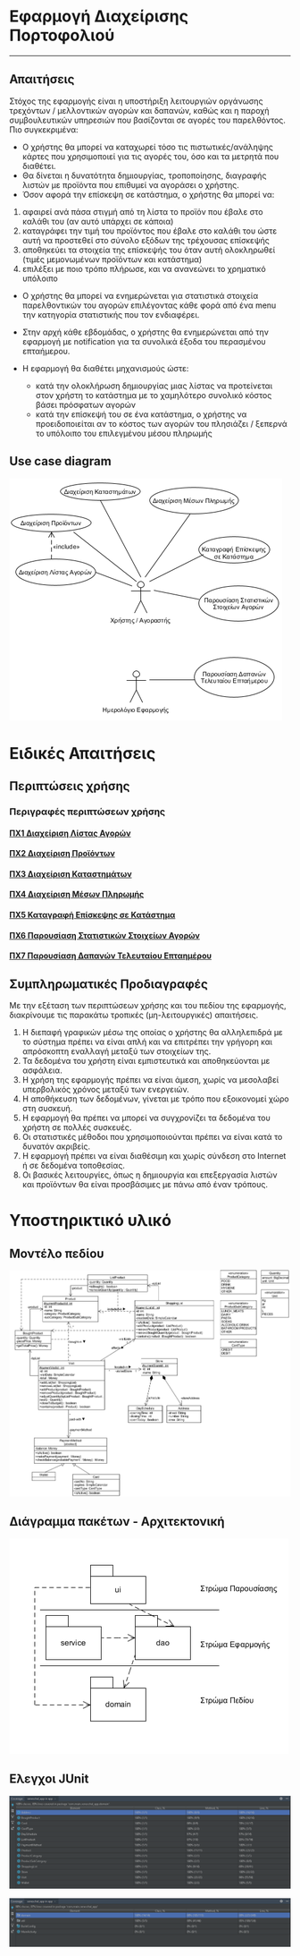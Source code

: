 # Εφαρμογή Διαχείρισης Πορτοφολιού
-----------
## Απαιτήσεις
Στόχος της εφαρμογής είναι η υποστήριξη λειτουργιών οργάνωσης τρεχόντων / μελλοντικών αγορών και δαπανών, καθώς και η παροχή συμβουλευτικών υπηρεσιών που βασίζονται σε αγορές του παρελθόντος. Πιο συγκεκριμένα:
* Ο χρήστης θα μπορεί να καταχωρεί τόσο τις πιστωτικές/ανάληψης κάρτες που χρησιμοποιεί για τις αγορές του, όσο και τα μετρητά που διαθέτει.
* Θα δίνεται η δυνατότητα δημιουργίας, τροποποίησης, διαγραφής λιστών με προϊόντα που επιθυμεί να αγοράσει ο χρήστης.
* Όσον αφορά την επίσκεψη σε κατάστημα, ο χρήστης θα μπορεί να:
 1. αφαιρεί ανά πάσα στιγμή από τη λίστα το προϊόν που έβαλε στο καλάθι του (αν αυτό υπάρχει σε κάποια)
 2. καταγράφει την τιμή του προϊόντος που έβαλε στο καλάθι του ώστε αυτή να προστεθεί στο σύνολο εξόδων της τρέχουσας επίσκεψής
 3. αποθηκεύει τα στοιχεία της επίσκεψής του όταν αυτή ολοκληρωθεί (τιμές μεμονωμένων προϊόντων και κατάστημα)
 4. επιλέξει με ποιο τρόπο πλήρωσε, και να ανανεώνει το χρηματικό υπόλοιπο
 
* Ο χρήστης θα μπορεί να ενημερώνεται για στατιστικά στοιχεία παρελθοντικών του αγορών επιλέγοντας κάθε φορά από ένα menu την κατηγορία στατιστικής που τον ενδιαφέρει.
* Στην αρχή κάθε εβδομάδας, ο χρήστης θα ενημερώνεται από την εφαρμογή με notification για τα συνολικά έξοδα του περασμένου επταήμερου.

* Η εφαρμογή θα διαθέτει μηχανισμούς ώστε:
    - κατά την ολοκλήρωση δημιουργίας μιας λίστας να προτείνεται στον χρήστη το κατάστημα με το χαμηλότερο συνολικό κόστος βάσει πρόσφατων αγορών
    - κατά την επίσκεψή του σε ένα κατάστημα, ο χρήστης να προειδοποιείται αν το κόστος των αγορών του πλησιάζει / ξεπερνά το υπόλοιπο του επιλεγμένου μέσου πληρωμής

## Use case diagram

![Use Case Diagram](../Scope_and_definition/use-case-diagram.png "Περιπτώσεις Χρήσης")

# Ειδικές Απαιτήσεις 

## Περιπτώσεις χρήσης

### Περιγραφές περιπτώσεων χρήσης

#### [ΠΧ1 Διαχείριση Λίστας Αγορών](uc1-list-management.md)

#### [ΠΧ2 Διαχείριση Προϊόντων](uc2-product-management.md)

#### [ΠΧ3 Διαχείριση Καταστημάτων](uc3-store-management.md)

#### [ΠΧ4 Διαχείριση Μέσων Πληρωμής](uc4-payment-method-management.md)

#### [ΠΧ5 Καταγραφή Επίσκεψης σε Κατάστημα](uc5-store-visit.md)

#### [ΠΧ6 Παρουσίαση Στατιστικών Στοιχείων Αγορών](uc6-statistics-presentation.md)

#### [ΠΧ7 Παρουσίαση Δαπανών Τελευταίου Επταημέρου](uc7-weekly-expenses-presentation.md)

####

## Συμπληρωματικές Προδιαγραφές 

Με την εξέταση των περιπτώσεων χρήσης και του πεδίου της εφαρμογής, διακρίνουμε τις παρακάτω τροπικές (μη-λειτουργικές) απαιτήσεις.

1. Η διεπαφή γραφικών μέσω της οποίας ο χρήστης θα αλληλεπιδρά με το σύστημα πρέπει να είναι απλή και να επιτρέπει την γρήγορη και απρόσκοπτη εναλλαγή μεταξύ των στοιχείων της.
2. Τα δεδομένα του χρήστη είναι εμπιστευτικά και αποθηκεύονται με ασφάλεια.
3. Η χρήση της εφαρμογής πρέπει να είναι άμεση, χωρίς να μεσολαβεί υπερβολικός χρόνος μεταξύ των ενεργειών.
4. Η αποθήκευση των δεδομένων, γίνεται με τρόπο που εξοικονομεί χώρο στη συσκευή.
5. Η εφαρμογή θα πρέπει να μπορεί να συγχρονίζει τα δεδομένα του χρήστη σε πολλές συσκευές.
6. Οι στατιστικές μέθοδοι που χρησιμοποιούνται πρέπει να είναι κατά το δυνατόν ακριβείς.
7. Η εφαρμογή πρέπει να είναι διαθέσιμη και χωρίς σύνδεση στο Internet ή σε δεδομένα τοποθεσίας.
8. Οι βασικές λειτουργίες, όπως η δημιουργία και επεξεργασία λιστών και προϊόντων θα είναι προσβάσιμες με πάνω από έναν τρόπους.
 
 
# Υποστηρικτικό υλικό

## Μοντέλο πεδίου
![Domain model](../Scope_and_definition/class-diagram.png "Μοντέλο πεδίου / Διάγραμμα κλάσεων")

## Διάγραμμα πακέτων - Αρχιτεκτονική
![Package diagram](../Scope_and_definition/package-diagram.png "Διάγραμμα πακέτων")


## Ελεγχοι JUnit
![JUnit-Domain](./Statistics/JUnit-DomainResults.png "Αποτελέσματα JUnit στο domain")

![JUnit-SourceCode](./Statistics/JUnit-SourceCodeResults.png "Αποτελέσματα για όλες τις κλάσεις του χαμηλότερου επιπέδου")
